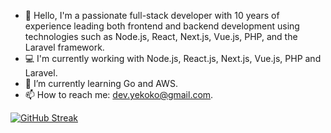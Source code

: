 - 👋 Hello, I'm a passionate full-stack developer with 10 years of experience leading both frontend and backend development using technologies such as Node.js, React, Next.js, Vue.js, PHP, and the Laravel framework.
- 💻 I'm currently working with Node.js, React.js, Next.js, Vue.js, PHP and Laravel.
- 🌱 I’m currently learning Go and AWS.
- 📫 How to reach me: dev.yekoko@gmail.com.

[![GitHub Streak](https://streak-stats.demolab.com?user=yekoko&theme=react&hide_border=true)](https://git.io/streak-stats)
